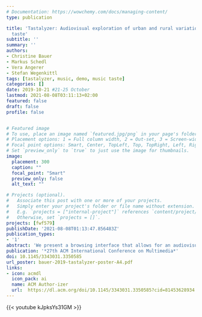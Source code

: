 ```yaml
---
# Documentation: https://wowchemy.com/docs/managing-content/
type: publication

title: 'Tastalyzer: Audiovisual exploration of urban and rural variations in music
  taste'
subtitle: ''
summary: ''
authors:
- Christine Bauer
- Markus Schedl
- Vera Angerer
- Stefan Wegenkittl
tags: [tastalyzer, music, demo, music taste]
categories: []
date: 2019-10-21 #21-25 October
lastmod: 2021-08-08T03:11:13+02:00
featured: false
draft: false
profile: false


# Featured image
# To use, place an image named `featured.jpg/png` in your page's folder.
# Placement options: 1 = Full column width, 2 = Out-set, 3 = Screen-width
# Focal point options: Smart, Center, TopLeft, Top, TopRight, Left, Right, BottomLeft, Bottom, BottomRight
# Set `preview_only` to `true` to just use the image for thumbnails.
image:
  placement: 300
  caption: ""
  focal_point: "Smart"
  preview_only: false
  alt_text: ""

# Projects (optional).
#   Associate this post with one or more of your projects.
#   Simply enter your project's folder or file name without extension.
#   E.g. `projects = ["internal-project"]` references `content/project/deep-learning/index.md`.
#   Otherwise, set `projects = []`.
projects: [fwf579]
publishDate: '2021-08-08T01:13:47.856483Z'
publication_types:
- '1'
abstract: 'We present a browsing interface that allows for an audiovisual exploration of regional music taste around the world. We exploit a total of 10,758,121 geolocated tweets about music. The web-based geo-aware visualization and auralization called Tastalyzer enables exploring and analyzing music taste on a fine-grained geographical level, such as (i) comparing rural and corresponding urban music taste within an agglomeration (city) or (ii) comparing the music taste in a target region (agglomeration) to the taste of the country the region is part of and (iii) to the global music taste.'
publication: '*27th ACM International Conference on Multimedia*'
doi: 10.1145/3343031.3350585
url_poster: bauer-2019-tastalyzer-poster-A4.pdf
links: 
- icon: acmdl
  icon_pack: ai
  name: ACM Author-izer
  url:  https://dl.acm.org/doi/10.1145/3343031.3350585?cid=81453628934
---
```


{{< youtube kJpksYs31GM >}}
